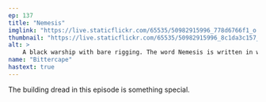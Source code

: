 ```yaml
---
ep: 137
title: "Nemesis"
imglink: "https://live.staticflickr.com/65535/50982915996_778d6766f1_o.jpg"
thumbnail: "https://live.staticflickr.com/65535/50982915996_8c1da3c157_q.jpg"
alt: >
    A black warship with bare rigging. The word Nemesis is written in white on the side. 
name: "Bittercape"
hastext: true
---
```

The building dread in this episode is something special.